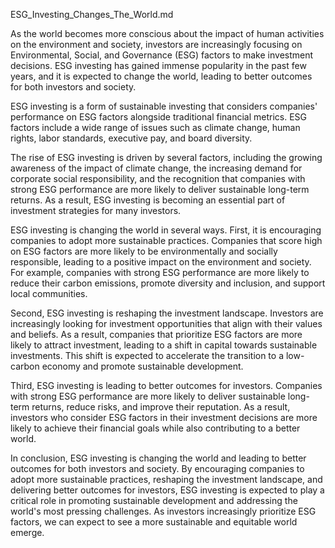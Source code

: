 ESG_Investing_Changes_The_World.md

As the world becomes more conscious about the impact of human activities on the environment and society, investors are increasingly focusing on Environmental, Social, and Governance (ESG) factors to make investment decisions. ESG investing has gained immense popularity in the past few years, and it is expected to change the world, leading to better outcomes for both investors and society.

ESG investing is a form of sustainable investing that considers companies' performance on ESG factors alongside traditional financial metrics. ESG factors include a wide range of issues such as climate change, human rights, labor standards, executive pay, and board diversity.

The rise of ESG investing is driven by several factors, including the growing awareness of the impact of climate change, the increasing demand for corporate social responsibility, and the recognition that companies with strong ESG performance are more likely to deliver sustainable long-term returns. As a result, ESG investing is becoming an essential part of investment strategies for many investors.

ESG investing is changing the world in several ways. First, it is encouraging companies to adopt more sustainable practices. Companies that score high on ESG factors are more likely to be environmentally and socially responsible, leading to a positive impact on the environment and society. For example, companies with strong ESG performance are more likely to reduce their carbon emissions, promote diversity and inclusion, and support local communities.

Second, ESG investing is reshaping the investment landscape. Investors are increasingly looking for investment opportunities that align with their values and beliefs. As a result, companies that prioritize ESG factors are more likely to attract investment, leading to a shift in capital towards sustainable investments. This shift is expected to accelerate the transition to a low-carbon economy and promote sustainable development.

Third, ESG investing is leading to better outcomes for investors. Companies with strong ESG performance are more likely to deliver sustainable long-term returns, reduce risks, and improve their reputation. As a result, investors who consider ESG factors in their investment decisions are more likely to achieve their financial goals while also contributing to a better world.

In conclusion, ESG investing is changing the world and leading to better outcomes for both investors and society. By encouraging companies to adopt more sustainable practices, reshaping the investment landscape, and delivering better outcomes for investors, ESG investing is expected to play a critical role in promoting sustainable development and addressing the world's most pressing challenges. As investors increasingly prioritize ESG factors, we can expect to see a more sustainable and equitable world emerge.